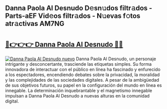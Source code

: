 ## Danna Paola Al Desnudo D𝚎sn𝚞dos filtr𝚊dos - Parts-aEF Vid𝚎os filtr𝚊dos - N𝚞evas f𝚘tos atr𝚊ctivas AM7NG

# <h2><a href="http://mb1bcl.tromn.icu/?c=Danna+Paola+Al+Desnudo">🔗👉👉👉 Danna Paola Al Desnudo 🔗🔗</a></h2>

[![Danna Paola Al Desnudo nuevo](https://i.imgur.com/pEAQMta.gif)](http://mb1bcl.tromn.icu/?c=Danna+Paola+Al+Desnudo)
Danna Paola Al Desnudo, un personaje intrigante y desconcertante, trasciende las etiquetas simples. Su forma innovadora de interactuar con el público en línea ha fascinado y enfurecido a los espectadores, encendiendo debates sobre la privacidad, la moralidad y las complejidades de las sociedades digitales. A pesar de la ambigüedad de sus objetivos futuros, su papel en la configuración del mundo en línea es innegable. La determinación inquebrantable y el magnetismo innegable impulsan a Danna Paola Al Desnudo a nuevas alturas en la comunidad digital.
